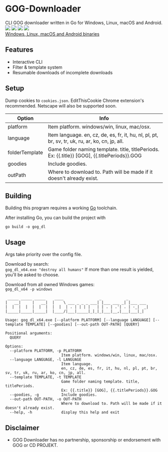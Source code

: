 # GOG-Downloader
CLI GOG downloader written in Go for Windows, Linux, macOS and Android.
![](https://i.imgur.com/aelWCRa.png)
![](https://i.imgur.com/8zQrXYX.png)
![](https://i.imgur.com/cxun5l0.png)
![](https://i.imgur.com/75KKwSG.png)    
[Windows, Linux, macOS and Android binaries](https://github.com/Sorrow446/GOG-Downloader/releases)

## Features
- Interactive CLI
- Filter & template system
- Resumable downloads of incomplete downloads

## Setup
Dump cookies to `cookies.json`. EditThisCookie Chrome extension's recommended. Netscape will also be supported soon. 

|Option|Info|
| --- | --- |
|platform|Item platform. windows/win, linux, mac/osx.
|language|Item language. en, cz, de, es, fr, it, hu, nl, pl, pt, br, sv, tr, uk, ru, ar, ko, cn, jp, all.
|folderTemplate|Game folder naming template. title, titlePeriods. Ex: {{.title}} [GOG], {{.titlePeriods}}.GOG
|goodies|Include goodies.
|outPath|Where to download to. Path will be made if it doesn't already exist.

## Building

Building this program requires a working [Go](https://go.dev/doc/install) toolchain.

After installing Go, you can build the project with
```
go build -o gog_dl
```

## Usage
Args take priority over the config file.

Download by search:   
`gog_dl_x64.exe "destroy all humans"`
If more than one result is yielded, you'll be asked to choose.

Download from all owned Windows games:   
`gog_dl_x64 -p windows`

```
 _____ _____ _____    ____                _           _
|   __|     |   __|  |    \ ___ _ _ _ ___| |___ ___ _| |___ ___
|  |  |  |  |  |  |  |  |  | . | | | |   | | . | .'| . | -_|  _|
|_____|_____|_____|  |____/|___|_____|_|_|_|___|__,|___|___|_|

Usage: gog_dl_x64.exe [--platform PLATFORM] [--language LANGUAGE] [--template TEMPLATE] [--goodies] [--out-path OUT-PATH] [QUERY]

Positional arguments:
  QUERY

Options:
  --platform PLATFORM, -p PLATFORM
                         Item platform. windows/win, linux, mac/osx.
  --language LANGUAGE, -l LANGUAGE
                         Item language.
                         en, cz, de, es, fr, it, hu, nl, pl, pt, br, sv, tr, uk, ru, ar, ko, cn, jp, all.
  --template TEMPLATE, -t TEMPLATE
                         Game folder naming template. title, titlePeriods.
                         Ex: {{.title}} [GOG], {{.titlePeriods}}.GOG
  --goodies, -g          Include goodies.
  --out-path OUT-PATH, -o OUT-PATH
                         Where to download to. Path will be made if it doesn't already exist.
  --help, -h             display this help and exit
```

## Disclaimer  
- GOG Downloader has no partnership, sponsorship or endorsement with GOG or CD PROJEKT.
